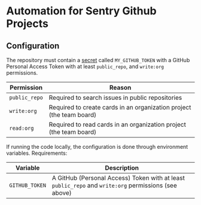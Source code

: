 # Automation for Sentry Github Projects

## Configuration

The repository must contain a
[secret](https://docs.github.com/en/actions/reference/encrypted-secrets) called
`MY_GITHUB_TOKEN` with a GitHub Personal Access Token with at least
`public_repo`, and `write:org` permissions.

| Permission | Reason |
| ---------- | ------ |
| `public_repo` | Required to search issues in public repositories |
| `write:org` | Required to create cards in an organization project (the team board) |
| `read:org` | Required to read cards in an organization project (the team board) |

If running the code locally, the configuration is done through environment
variables. Requirements:

| Variable       | Description |
| -------------- | ----------- |
| `GITHUB_TOKEN` | A GitHub (Personal Access) Token with at least `public_repo` and `write:org` permissions (see above) |
